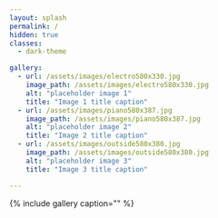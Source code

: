 ```yaml
---
layout: splash
permalink: /
hidden: true
classes:
  - dark-theme

gallery:
  - url: /assets/images/electro580x330.jpg
    image_path: /assets/images/electro580x330.jpg
    alt: "placeholder image 1"
    title: "Image 1 title caption"
  - url: /assets/images/piano580x387.jpg
    image_path: /assets/images/piano580x387.jpg
    alt: "placeholder image 2"
    title: "Image 2 title caption"
  - url: /assets/images/outside580x380.jpg
    image_path: /assets/images/outside580x380.jpg
    alt: "placeholder image 3"
    title: "Image 3 title caption"

---
```



{% include gallery caption="" %}
